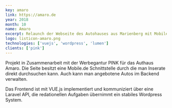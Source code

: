 ```yaml
---
key: amaro
link: https://amaro.de
year: 2018
month: 10
name: Amaro
excerpt: Relaunch der Webseite des Autohauses aus Marienberg mit Mobile.de Schnittstelle
logo: listicon-amaro.png
technologies: ['vuejs', 'wordpress', 'lumen']
clients: ['pink']
---
```


Projekt in Zusammenarbeit mit der Werbegantur PINK für das Authaus Amaro. Die Seite besitzt eine Mobile.de Schnittstelle durch die man Inserate direkt durchsuchen kann. Auch kann man angebotene Autos im Backend verwalten.

Das Frontend ist mit VUE.js implementiert und kommuniziert über eine Laravel API, die redationellen Aufgaben übernimmt ein stabiles Wordpress System.
